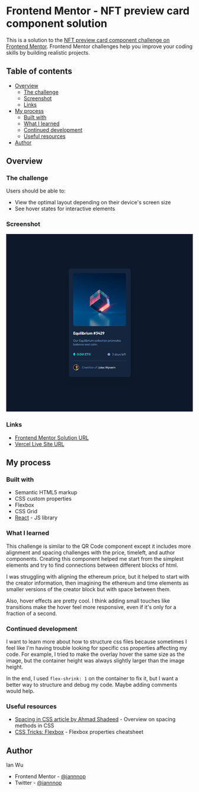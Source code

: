 # Frontend Mentor - NFT preview card component solution

This is a solution to the [NFT preview card component challenge on Frontend Mentor](https://www.frontendmentor.io/challenges/nft-preview-card-component-SbdUL_w0U). Frontend Mentor challenges help you improve your coding skills by building realistic projects. 

## Table of contents

- [Overview](#overview)
  - [The challenge](#the-challenge)
  - [Screenshot](#screenshot)
  - [Links](#links)
- [My process](#my-process)
  - [Built with](#built-with)
  - [What I learned](#what-i-learned)
  - [Continued development](#continued-development)
  - [Useful resources](#useful-resources)
- [Author](#author)

## Overview

### The challenge

Users should be able to:

- View the optimal layout depending on their device's screen size
- See hover states for interactive elements

### Screenshot

![screenshot](./nft-preview-component.png)

### Links

- [Frontend Mentor Solution URL](https://www.frontendmentor.io/solutions/nft-preview-card-component-using-react-9gHPIULT8)
- [Vercel Live Site URL](https://nft-preview-card-component-umber.vercel.app/)

## My process

### Built with

- Semantic HTML5 markup
- CSS custom properties
- Flexbox
- CSS Grid
- [React](https://reactjs.org/) - JS library

### What I learned

This challenge is similar to the QR Code component except it includes more alignment and spacing challenges with the price, timeleft, and author components. Creating this component helped me start from the simplest elements and try to find connections between different blocks of html.

I was struggling with aligning the ethereum price, but it helped to start with the creator information, then imagining the ethereum and time elements as smaller versions of the creator block but with space between them.

Also, hover effects are pretty cool. I think adding small touches like transitions make the hover feel more responsive, even if it's only for a fraction of a second.


### Continued development

I want to learn more about how to structure css files because sometimes I feel like I'm having trouble looking for specific css properties affecting my code. For example, I tried to make the overlay hover the same size as the image, but the container height was always slightly larger than the image height.

In the end, I used `flex-shrink: 1` on the container to fix it, but I want a better way to structure and debug my code. Maybe adding comments would help.

### Useful resources

- [Spacing in CSS article by Ahmad Shadeed](https://ishadeed.com/article/spacing-in-css/) - Overview on spacing methods in CSS
- [CSS Tricks: Flexbox](https://css-tricks.com/snippets/css/a-guide-to-flexbox/) - Flexbox properties cheatsheet

## Author
Ian Wu

- Frontend Mentor - [@iannnop](https://www.frontendmentor.io/profile/iannnop)
- Twitter - [@iannnop](https://www.twitter.com/iannnop)

